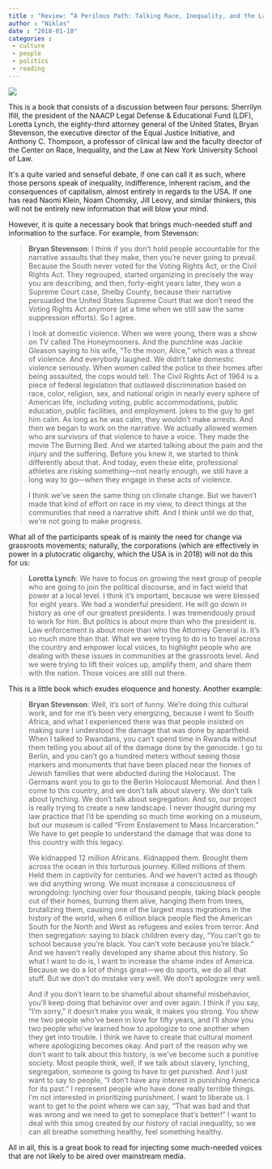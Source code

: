 ```yaml
---
title : "Review: “A Perilous Path: Talking Race, Inequality, and the Law”, Ifill, Lynch, Stevenson, Thompson"
author : "Niklas"
date : "2018-01-10"
categories : 
 - culture
 - people
 - politics
 - reading
---
```


[![](https://niklasblog.com/wp-content/71k8toU28L.jpg)](https://niklasblog.com/wp-content/71k8toU28L.jpg)

This is a book that consists of a discussion between four persons: Sherrilyn Ifill, the president of the NAACP Legal Defense & Educational Fund (LDF), Loretta Lynch, the eighty-third attorney general of the United States, Bryan Stevenson, the executive director of the Equal Justice Initiative, and Anthony C. Thompson, a professor of clinical law and the faculty director of the Center on Race, Inequality, and the Law at New York University School of Law.

It's a quite varied and senseful debate, if one can call it as such, where those persons speak of inequality, indifference, inherent racism, and the consequences of capitalism, almost entirely in regards to the USA. If one has read Naomi Klein, Noam Chomsky, Jill Leovy, and similar thinkers, this will not be entirely new information that will blow your mind.

However, it is quite a necessary book that brings much-needed stuff and information to the surface. For example, from Stevenson:

> **Bryan Stevenson**: I think if you don’t hold people accountable for the narrative assaults that they make, then you’re never going to prevail. Because the South never voted for the Voting Rights Act, or the Civil Rights Act. They regrouped, started organizing in precisely the way you are describing, and then, forty-eight years later, they won a Supreme Court case, Shelby County, because their narrative persuaded the United States Supreme Court that we don’t need the Voting Rights Act anymore (at a time when we still saw the same suppression efforts). So I agree.
> 
> I look at domestic violence. When we were young, there was a show on TV called The Honeymooners. And the punchline was Jackie Gleason saying to his wife, “To the moon, Alice,” which was a threat of violence. And everybody laughed. We didn’t take domestic violence seriously. When women called the police to their homes after being assaulted, the cops would tell. The Civil Rights Act of 1964 is a piece of federal legislation that outlawed discrimination based on race, color, religion, sex, and national origin in nearly every sphere of American life, including voting, public accommodations, public education, public facilities, and employment. jokes to the guy to get him calm. As long as he was calm, they wouldn’t make arrests. And then we began to work on the narrative. We actually allowed women who are survivors of that violence to have a voice. They made the movie The Burning Bed. And we started talking about the pain and the injury and the suffering. Before you knew it, we started to think differently about that. And today, even these elite, professional athletes are risking something—not nearly enough, we still have a long way to go—when they engage in these acts of violence.
> 
> I think we’ve seen the same thing on climate change. But we haven’t made that kind of effort on race in my view, to direct things at the communities that need a narrative shift. And I think until we do that, we’re not going to make progress.

What all of the participants speak of is mainly the need for change via grassroots movements; naturally, the corporations (which are effectively in power in a plutocratic oligarchy, which the USA is in 2018) will not do this for us:

> **Loretta Lynch**: We have to focus on growing the next group of people who are going to join the political discourse, and in fact wield that power at a local level. I think it’s important, because we were blessed for eight years. We had a wonderful president. He will go down in history as one of our greatest presidents. I was tremendously proud to work for him. But politics is about more than who the president is. Law enforcement is about more than who the Attorney General is. It’s so much more than that. What we were trying to do is to travel across the country and empower local voices, to highlight people who are dealing with these issues in communities at the grassroots level. And we were trying to lift their voices up, amplify them, and share them with the nation. Those voices are still out there.

This is a little book which exudes eloquence and honesty. Another example:

> **Bryan Stevenson**: Well, it’s sort of funny. We’re doing this cultural work, and for me it’s been very energizing, because I went to South Africa, and what I experienced there was that people insisted on making sure I understood the damage that was done by apartheid. When I talked to Rwandans, you can’t spend time in Rwanda without them telling you about all of the damage done by the genocide. I go to Berlin, and you can’t go a hundred meters without seeing those markers and monuments that have been placed near the homes of Jewish families that were abducted during the Holocaust. The Germans want you to go to the Berlin Holocaust Memorial. And then I come to this country, and we don’t talk about slavery. We don’t talk about lynching. We don’t talk about segregation. And so, our project is really trying to create a new landscape. I never thought during my law practice that I’d be spending so much time working on a museum, but our museum is called “From Enslavement to Mass Incarceration.” We have to get people to understand the damage that was done to this country with this legacy.
> 
> We kidnapped 12 million Africans. Kidnapped them. Brought them across the ocean in this torturous journey. Killed millions of them. Held them in captivity for centuries. And we haven’t acted as though we did anything wrong. We must increase a consciousness of wrongdoing: lynching over four thousand people, taking black people out of their homes, burning them alive, hanging them from trees, brutalizing them, causing one of the largest mass migrations in the history of the world, when 6 million black people fled the American South for the North and West as refugees and exiles from terror. And then segregation: saying to black children every day, “You can’t go to school because you’re black. You can’t vote because you’re black.” And we haven’t really developed any shame about this history. So what I want to do is, I want to increase the shame index of America. Because we do a lot of things great—we do sports, we do all that stuff. But we don’t do mistake very well. We don’t apologize very well.
> 
> And if you don’t learn to be shameful about shameful misbehavior, you’ll keep doing that behavior over and over again. I think if you say, “I’m sorry,” it doesn’t make you weak, it makes you strong. You show me two people who’ve been in love for fifty years, and I’ll show you two people who’ve learned how to apologize to one another when they get into trouble. I think we have to create that cultural moment where apologizing becomes okay. And part of the reason why we don’t want to talk about this history, is we’ve become such a punitive society. Most people think, well, if we talk about slavery, lynching, segregation, someone is going to have to get punished. And I just want to say to people, “I don’t have any interest in punishing America for its past.” I represent people who have done really terrible things. I’m not interested in prioritizing punishment. I want to liberate us. I want to get to the point where we can say, “That was bad and that was wrong and we need to get to someplace that’s better!” I want to deal with this smog created by our history of racial inequality, so we can all breathe something healthy, feel something healthy.

All in all, this is a great book to read for injecting some much-needed voices that are not likely to be aired over mainstream media.
